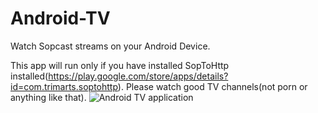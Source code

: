 # Android-TV
Watch Sopcast streams on your Android Device.

This app will run only if you have installed SopToHttp installed(https://play.google.com/store/apps/details?id=com.trimarts.soptohttp).
Please watch good TV channels(not porn or anything like that).
![Android TV application](https://iosifnicolae.com/blog/content/images/2017/05/1-3.png)
